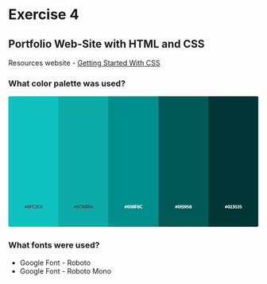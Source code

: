 # Exercise 4
## Portfolio Web-Site with HTML and CSS
Resources website - [Getting Started With CSS](https://gettingstartedwith.css.education/)

### What color palette was used?
![Color_Palette](/beginner/exercise4/resources/color_palette.png)

### What fonts were used?
- Google Font - Roboto
- Google Font - Roboto Mono
